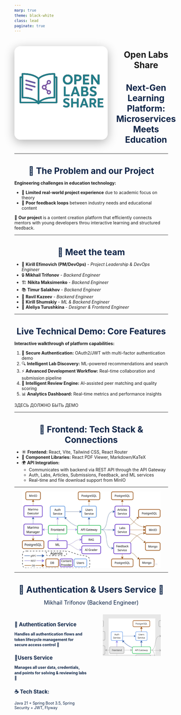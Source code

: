 ```yaml
---
marp: true
theme: black-white
class: lead
paginate: true
---
```


<!-- 
_class: lead
_footer: '<h1 style="font-size: 1.17em; color: #0D2447;">Kirill Efimovich, Aleliya Turushkina, Mikhail Trifonov, Nikita Maksimenko, Timur Salakhov, Ravil Kazeev, Kirill Shumskiy</h1>' 
-->

<div style="display: flex; align-items: center; gap: 2em;">
<div style="flex: 0 0 auto;">
<img src="openlabsshare-logo.jpg" alt="Open Labs Share Logo" style="width: 300px; height: 300px; border-radius: 20px; box-shadow: 0 8px 32px rgba(0, 0, 0, 0.3); border: 3px solid #ffffff;">
</div>
<div style="flex: 1; text-align: center;">
<h1>Open Labs Share</h1>
<h2>Next-Gen Learning Platform: Microservices Meets Education</h2>
</div>
</div>

---

<!-- _class: compact-list -->

## 🚨 The Problem and our Project

**Engineering challenges in education technology:**

- 🚧 **Limited real-world project experience** due to academic focus on theory
- 💌 **Poor feedback loops** between industry needs and educational content

💎 **Our project** is a content creation platform that efficiently connects mentors with young developers throu interactive learning and structured feedback.

---

<!-- _class: compact-list -->

## 🔰 Meet the team

- 🌁 **Kirill Efimovich (PM/DevOps)** - *Project Leadership & DevOps Engineer*
- 🔒 **Mikhail Trifonov** - *Backend Engineer*
- 🏗️ **Nikita Maksimenko** - *Backend Engineer*
- 📚 **Timur Salakhov** - *Backend Engineer* 
- 💌 **Ravil Kazeev** - *Backend Engineer*
- 🤖 **Kirill Shumskiy** - *ML & Backend Engineer*
- 🎨 **Aleliya Turushkina** - *Designer & Frontend Engineer*

---

<!-- _class: compact-list -->

## Live Technical Demo: Core Features

**Interactive walkthrough of platform capabilities:**

1. 🔐 **Secure Authentication:** OAuth2/JWT with multi-factor authentication demo
2. 🔍 **Intelligent Lab Discovery:** ML-powered recommendations and search
3. ⚡ **Advanced Development Workflow:** Real-time collaboration and submission pipeline
4. 🧠 **Intelligent Review Engine:** AI-assisted peer matching and quality scoring
5. 📊 **Analytics Dashboard:** Real-time metrics and performance insights


ЗДЕСЬ ДОЛЖНО БЫТЬ ДЕМО

---

## :tulip: Frontend: Tech Stack & Connections

- :sunny: **Frontend:** React, Vite, Tailwind CSS, React Router
- :seedling: **Component Libraries:** React PDF Viewer, Markdown/KaTeX
- :earth_africa: **API Integration:**
    - Communicates with backend via REST API through the API Gateway
    - Auth, Labs, Articles, Submissions, Feedback, and ML services
    - Real-time and file download support from MinIO

---

<img src="image.png" alt="Frontend Architecture Diagram" style="max-width: 90%; height: auto; display: block; margin: 0 auto;">


---

<h2>🔐 Authentication & Users Service 👥</h2>

<div style="text-align: center; margin-bottom: 2em;">
  <span style="font-size: 1.3em; color: #0D2447;">Mikhail Trifonov (Backend Engineer)</span>
</div>

<style>
  h2 {
    text-align: center;
    font-size: 2em;
    color: #0D2447;
    margin-bottom: 0.5em;
  }
</style>

<div style="display: flex; align-items: flex-start; width: 100%; height: 60vh;">
  <!-- Left column: Service Information -->
  <div style="flex: 1; padding-right: 2em;">
    <div style="margin-bottom: 0.7em;">
      <h3 style="font-size: 1.2em; color: #0D2447; margin-bottom: 0.5em;">🪪 Authentication Service</h3>
      <p style="font-size: 0.9em; color: #0D2447; line-height: 1.4;">
        <strong>Handles all authentication flows and token lifecycle management for secure access control</strong> 🔑
      </p>
    </div>
    <div style="margin-bottom: 0.7em;">
      <h3 style="font-size: 1.2em; color: #0D2447; margin-bottom: 0.5em;">👫Users Service</h3>
      <p style="font-size: 0.9em; color: #0D2447; line-height: 1.4;">
        <strong>Manages all user data, credentials, and points for solving & reviewing labs</strong> 💸
      </p>
    </div>
    <div>
      <h4 style="font-size: 1.2em; color: #0D2447; margin-bottom: 0.5em;">☕ Tech Stack:</h4>
      <p style="font-size: 0.9em; color: #0D2447;">Java 21 + Spring Boot 3.5, Spring Security + JWT, Flyway</p>
    </div>
  </div>
  
  <!-- Right column: Image -->
  <div style="flex: 1; display: flex; justify-content: center; align-items: center;">
    <img src="auth_and_users.jpg" alt="Frontend Architecture Diagram" style="max-width: 80%; height: auto;">
  </div>
</div>

---

<h2>📥 API Gateway 📤 </h2> <style>
  h2 {
    text-align: center;
    font-size: 2em;
    color: #0D2447;
  }
</style>
<img src="api.png" alt="API Gateway Architecture Diagram" style="max-width: 80%; height: 80%; display: block; margin: 0 auto;">
<div style="text-align: center;">
</div>

---

## API Gateway: Primary Use Case

**Centralized entry point and request orchestration for all client interactions** 🌐

- 🌐 **Centralized Entry Point:** Serves as the unified access layer for all client REST API requests
- 🔀 **Request Routing:** Directs incoming requests to the appropriate microservice (`auth`, `user`, `article`, `lab`) via gRPC
- 🔒 **Authentication & Security:** Validates JWT tokens and user's permissions
- 📝 **Cross-Cutting Concerns:** Handles logging, request tracing, and error handling for all API traffic
- 🧠 **Business Logic Execution:** Aggregating data and enforcing business rules beyond simple routing

---

## API Gateway: Tech Stack & Connections

**Java Spring Boot with REST-to-gRPC translation** ☕🔄

- 🧑‍💻 **Java 21 + Spring Framework:** 
    ⤷ REST API, gRPC, Jackson Validators, Spring AOP
- 📥 **REST API:**
    ⤷ REST is the simplest and most widely supported method for web communication
- 🛡️ **Security Layer:**
    ⤷ Intercept incoming REST requests for authentication and authorization
- 🔀 **gRPC Client:** 
    ⤷ gRPC provides high-speed, type-safe, and scalable service-to-service communication
- 📤 **Response Handling:** 
    ⤷ Centralizes response handling and error management over the whole backend

---

<h2>📚 Articles Service </h2> <style>
  h2 {
    text-align: center;
    font-size: 2em;
    color: #0D2447;
  }
</style>
<img src="articles.png" alt="Articles Service Architecture Diagram" style="max-width: 80%; height: 80%; display: block; margin: 0 auto;">
<div style="text-align: center;">
</div>

---

## Articles Service: Primary Use Case

**Manages all articles & assets metadata** 🗄️

- 📝 **Articles Operations:** Provides CRUD for articles details
- 🗂️ **Content Management:** Handles articles assets in independent storage system
- ⚙️ **Metadata Management:** Organizes and updates metadata for articles and its assets
- 🔍 **Searching:** Provides articles searching based on its title and abstract

---

## Articles Service: Tech Stack & Connections

**Python-based microservice with PostgreSQL and MinIO storage** 🐍

- 🐍 **Programming Language:** Python 3.12
- 🔄 **Inter-service Communication:** gRPC

**Service Integrations:**
- 🚪 **API Gateway:** Receive and return data in gRPC format
- 🗄️ **PostgreSQL Database:** Store all articles and its assets metadata
- ☁️ **MinIO Storage System:** Store all articles assets

---

<h2>📚 Labs Service </h2> <style>
  h2 {
    text-align: center;
    font-size: 2em;
    color: #0D2447;
  }
</style>
<img src="labs.png" alt="Labs Service Architecture Diagram" style="max-width: 80%; height: 80%; display: block; margin: 0 auto;">
<div style="text-align: center;">
</div>

---

## Labs Service: Primary Use Case

**Manages all labs, submissions & educational content** 🗄️

- 📚 **Labs Operations:** Provides CRUD for lab assignments with tags
- 📤 **Submissions Management:** Handles submissions with text content and file assets
- 🏷️ **Tag System:** Organizes labs with flexible tagging and search capabilities
- 📊 **Grading System:** Tracks submission status and grade workflow


---
## Labs Service: Tech Stack & Connections

**Python with hybrid database architecture and MinIO storage** 🐍

- 🐍 **Programming Language:** Python 3.12
- 🔄 **Inter-service Communication:** gRPC

**Service Integrations:**
- 🚪 **API Gateway:** Single entry point for all requests
- 🗄️ **PostgreSQL Database:** Store labs, submissions, tags, and assets metadata
- 📄 **MongoDB Database:** Store submission text content for flexible storage
- ☁️ **MinIO Storage System:** Store lab and submission assets in organized buckets

---

<h2>💬 Feedback Service </h2> <style>
  h2 {
    text-align: center;
    font-size: 2em;
    color: #0D2447;
  }
</style>
<img src="feedback.png" alt="Feedback Service Architecture Diagram" style="max-width: 80%; height: 80%; display: block; margin: 0 auto;">
<div style="text-align: center;">
</div>

---

## Feedback Service: Primary Use Case

**Comprehensive feedback and discussion management system** 💬

- 📝 **Comprehensive Feedback System:** Enables reviewers to create, update, and delete detailed feedback on submissions using Markdown for text and code formatting
- 💬 **Organized Discussion Section:** Powers a threaded commenting system for both labs and articles. Nested replies keep conversations structured and easy to follow
- 📎 **Attachment Handling:** Allows multiple file attachments per feedback entry, using efficient gRPC streaming to handle large uploads and downloads without high memory usage

---

## Feedback Service: Tech Stack & Connections

**Go with a multi-storage backend and gRPC API** 🐹💾

- 🐹 **Go 1.24:**
&nbsp;&nbsp;&nbsp;⤷ High-performance, concurrent service ideal for I/O-heavy tasks
- 🗣️ **gRPC Server:**
&nbsp;&nbsp;&nbsp;⤷ Provides a typed API for feedback, comments, and file streaming
- 🗄️ **Multi-Storage Backend:**
&nbsp;&nbsp;&nbsp;⤷ **PostgreSQL:** Stores structured feedback metadata
&nbsp;&nbsp;&nbsp;⤷ **MongoDB:** Stores unstructured comments and feedback content
&nbsp;&nbsp;&nbsp;⤷ **MinIO:** Object storage for all file attachments

---

<h2>📓 Marimo Service </h2> <style>
  h2 {
    text-align: center;
    font-size: 2em;
    color: #0D2447;
  }
</style>
<img src="marimo.png" alt="Marimo Service Architecture Diagram" style="max-width: 80%; height: 80%; display: block; margin: 0 auto;">
<div style="text-align: center;">
</div>

---

## Marimo Service: Primary Use Case

**Interactive code execution and data visualization through cells with Python code** 🔬

- 📝 **Notebook Management:** CRUD operations for marimo components linked to labs/articles 🔗
- ⏰ **Session Orchestration:** Start/stop interactive Python sessions with TTL 🪦
- 👟 **Code Execution:** Real-time cell execution with output capture and error handling 🖐️
- 📊 **Asset Management:** Upload/download datasets and files for notebook use 🐪
- 🎛️ **Interactive Widgets:** Set of basic Marimo input widgets which value can be used in code (sliders, switchers, text fields, etc.) 📟
- 📁 **Cross-cells state memory:** Variables and modules from executed cells are available in other cells 📦

---

## Marimo Service: Tech Stack & Connections

**Java for metadata management with Python native code execution** ☕🐍

- 🔧 **Java Manager + Python Executor:** 
&nbsp;&nbsp;&nbsp;⤷ Java handles `REST API` and `metadata` while Python `executes` notebooks
- 🗄️ **PostgreSQL:** 
&nbsp;&nbsp;&nbsp;⤷ Tracks notebook metadata, user sessions, and execution trails with TTL cleanup
- 📦 **MinIO:**
&nbsp;&nbsp;&nbsp;⤷ Object storage for notebook `files` and user-uploaded `assets`
- 🔗 **gRPC:**  
&nbsp;&nbsp;&nbsp;⤷ Java Manager ← `execute requests, session management` → Python Executor
- 🐍 **Marimo:** Interactive notebook execution with widgets
&nbsp;&nbsp;&nbsp;⤷ Interactive notebook execution with ✨`widgets`✨

---

## ML Service: Primary Use Case

**Two powerful AI enhancements for the learning platform** 🧠

- 🔍 **AI RAG Assistant:** Context-aware code and documentation helper, leveraging Retrieval-Augmented Generation (RAG) to deliver accurate, real-time support to students
- ✅ **Autograding:** Automated code assessment system for evaluating submissions instantly — ideal for learning platforms

---

<!-- _class: compact-list -->

## ML Service: Tech Stack & Connections

**FastAPI backend with specialized AI models and infrastructure** 🐍🤖

<div style="display: flex; gap: 2em;">
<div style="flex: 1;">
<h4>🤖 AI RAG Assistant</h4>
<ul>
  <li>Qwen2.5-Coder-1.5B-Instruct (local inference)</li>
  <li>Qdrant vector store</li>
  <li>BAAI/bge-small-en-v1.5 embeddings</li>
</ul>
</div>
<div style="flex: 1;">
<h4>✅ Autograding</h4>
<ul>
  <li>deepseek-r1-distill-llama-70b (groq inference)</li>
  <li>Menagerie dataset: Graded CS1 Assignments for evaluation</li>
</ul>
</div>
</div>
</div>

**Core Architecture:**
🐍 **FastAPI-based backend** with three-layer structure 
🥬 **Celery** for asynchronous tasks
🛢️ **Redis** for caching and message broker

---


<h2>🤖 ML Service Architecture</h2> <style>
  h2 {
    text-align: center;
    font-size: 2em;
    color: #0D2447;
  }
</style>
<img src="asssets\asssets\open-labs-share-ml.drawio.png" alt="ML Service Architecture Diagram" style="max-width: 80%; height: 80%; display: block; margin: 0 auto;">
<div style="text-align: center;">
</div>

---

<h2>🏙️ DevOps & Infrastructure </h2> <style>
  h2 {
    text-align: center;
    font-size: 2em;
    color: #0D2447;
  }
</style>
<img src="подумаю.png" alt="DevOps Infrastructure Architecture Diagram" style="max-width: 80%; height: 80%; display: block; margin: 0 auto;">
<div style="text-align: center;">
</div>

---

## 🏛️ DevOps: Primary Use Case

**Key GitHub Actions Workflows:** 💫
- 🔧 **Compilation Validation:** Ensures all services compile
- 🏏 **Test Execution:** Runs unit & integration tests
- 🐳 **Docker Build Validation:** Buillds, validates and pushes images to GHCR
- ✈️ **Deployment Automation:** Handles the Blue-Green deployment logic
- 🔗 **Team help tools:** to automate issues managing and PR notifiers to keep the team perfectly synchronized

---

## 🛤️ DevOps: Infrastructure

<div style="display: flex; gap: 2em;">
<div style="flex: 2;">
<h3>🔵 Green-Blue Strategy 🟢</h3>
<ul>
    <li><b> 0️⃣ Zero Downtime:</b> Updates are seamless</li>
    <li><b>🎞️ Workflow:</b>
        <ol type="i">
            <li>Deploy new version (Green) alongside Production (Blue)</li>
            <li>Test Green environment internally</li>
            <li>Switch HAProxy to route traffic to Green</li>
            <li>Keep Blue for instant rollback</li>
        </ol>
    </li>
</ul>
</div>
<div style="flex: 2; border-left: 0.5px; padding-left: 2em; margin-bottom: 2em;">
<h3>🐧 Server & Networking</h3>
<ul>
  <li><b>Host:</b> Self-managed server on Ubuntu 24.04</li>
  <li><b>Specs:</b> 6-Core CPU, 16GB RAM, 240GB SSD</li>
  <li><b>Proxy:</b> NGINX & HAProxy</li>
  <li><b>Access:</b> CloudPub for public NAT traversal</li>
  <li><b>Monitoring:</b> cAdvisor for container metrics</li>
</ul>
</div>
</div>

---

## Communication Problems

| ❌ **Problems** | ✅ **Solutions** |
|---|---|
| ❌ Problems in task setting and communication between people | ✅ Create clear GitHub rules for issue creation, assignment workflows, and collaborative development processes |
| ❌ Too many services that use the same data model | ✅ Create scripts that automatically check data model consistency across all services |

---

## Implementation Problems

| ❌ **Problems** | ✅ **Solutions** |
|---|---|
| ❌ A single database was inefficient for managing varied data types. | ✅ Used the best database for each job: PostgreSQL for metadata, MongoDB for comments, and MinIO for file attachments. |
| ❌ University network NAT blocked access to self-hosted server. | ✅ After issues with Cloudflare, we successfully used **CloudPub** to create a secure tunnel for public access. |

---

<!-- _class: lead -->

<h1>Thank you!</h1>
<h4 style="text-align: center; font-size: 1.2em; color: #0D2447;">We're glad to hear your questions! 🛒🤗🎸</h4>
